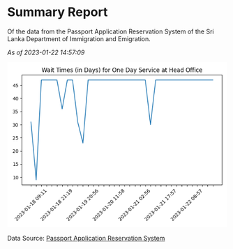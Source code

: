 # Summary Report

Of the data from the Passport Application Reservation System of the Sri Lanka Department of Immigration and Emigration.

*As of 2023-01-22 14:57:09*

![Wait Time Chart](summary.wait_time_chart.png)

Data Source: [Passport Application Reservation System](https://eservices.immigration.gov.lk:8443/appointment/pages/reservationApplication.xhtml)